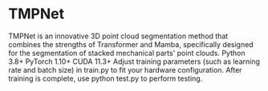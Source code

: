 # TMPNet
TMPNet is an innovative 3D point cloud segmentation method that combines the strengths of Transformer and Mamba, specifically designed for the segmentation of stacked mechanical parts' point clouds.
Python 3.8+
PyTorch 1.10+
CUDA 11.3+
Adjust training parameters (such as learning rate and batch size) in train.py to fit your hardware configuration.
After training is complete, use python test.py to perform testing.
